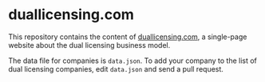 # duallicensing.com

This repository contains the content of [duallicensing.com](https://duallicensing.com), a single-page website about the dual licensing business model.

The data file for companies is `data.json`.  To add your company to the list of dual licensing companies, edit `data.json` and send a pull request.
